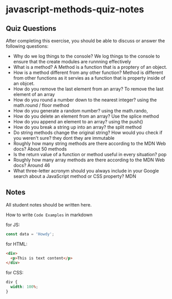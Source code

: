 # javascript-methods-quiz-notes

## Quiz Questions

After completing this exercise, you should be able to discuss or answer the following questions:

- Why do we log things to the console?
  We log things to the console to ensure that the create modules are runnning effectively
- What is a method?
  A Method is a function that is a proptery of an object.
- How is a method different from any other function?
  Method is different from other functions as it servies as a function that is property inside of an objcet.
- How do you remove the last element from an array?
  To remove the last element of an array
- How do you round a number down to the nearest integer?
  using the math.round / floor method
- How do you generate a random number?
  using the math.rando,
- How do you delete an element from an array?
  Use the splice method
- How do you append an element to an array?
  using the push()
- How do you break a string up into an array?
  the split method
- Do string methods change the original string? How would you check if you weren't sure?
  they dont they are immutable
- Roughly how many string methods are there according to the MDN Web docs?
  About 50 methods
- Is the return value of a function or method useful in every situation?
  pop
- Roughly how many array methods are there according to the MDN Web docs?
  Around 46
- What three-letter acronym should you always include in your Google search about a JavaScript method or CSS property?
  MDN

## Notes

All student notes should be written here.

How to write `Code Examples` in markdown

for JS:

```javascript
const data = 'Howdy';
```

for HTML:

```html
<div>
  <p>This is text content</p>
</div>
```

for CSS:

```css
div {
  width: 100%;
}
```
